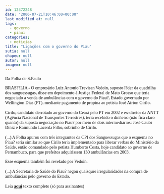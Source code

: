 ```yaml
---
id: 12372248
date: "2006-07-21T10:46:00+00:00"
last_modified_at: null
tags:
  - governo
  - piaui
categories:
  - noticias
title: "Ligações com o governo do Piau"
sutia: null
chapeu: null
autor: null
imagem: null
---
```

<p><P><FONT face=Verdana>Da Folha de S.Paulo</FONT></P></p>
<p><P><FONT face=Verdana>BRAS??LIA - O empresário Luiz Antonio Trevisan Vedoin, suposto l?der da quadrilha dos sanguessugas, disse em depoimento à Justiça Federal de Mato Grosso que teria negociado a venda de ambulâncias com o governo do Piau?, Estado governado por Wellington Dias (PT), mediante pagamento de propina ao petista José Airton Cirilo.<BR><BR>Cirilo, candidato derrotado ao governo do Ceará pelo PT em 2002 e ex-diretor da ANTT (Agência Nacional de Transportes Terrestres), teria recebido o dinheiro (não fica claro quanto) da suposta negociação no Piau? por meio de dois intermediários: José Caubi Diniz e Raimundo Lacerda Filho, sobrinho de Cirilo.<BR><BR>(...) A Folha apurou com três integrantes da CPI dos Sanguessugas que o esquema no Piau? seria similar ao que Cirilo teria implementado para liberar verbas do Ministério da Saúde, então comandado pelo petista Humberto Costa, hoje candidato ao governo de Pernambuco, para que prefeitos adquirissem 130 ambulâncias em 2003.</FONT></P></p>
<p><P><FONT face=Verdana>Esse esquema também foi revelado por Vedoin.<BR><BR>(...) A Secretaria de Saúde do Piau? negou quaisquer irregularidades na compra de ambulâncias pelo governo do Estado.<BR><BR>Leia <STRONG><A href=\"https://www.uol.com.br/fsp\" target=_blank>aqui</A></STRONG> texto completo (só para assinantes)</FONT></P> </p>
